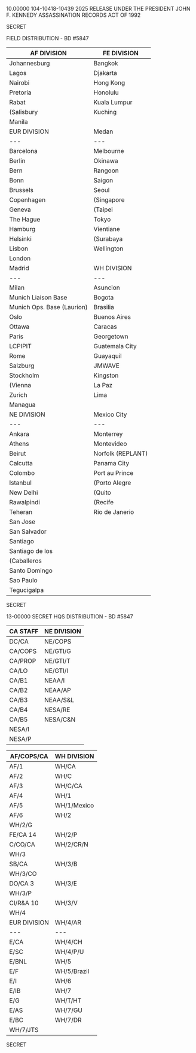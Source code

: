 10.00000
104-10418-10439
2025 RELEASE UNDER THE PRESIDENT JOHN F. KENNEDY ASSASSINATION RECORDS ACT OF 1992

SECRET

FIELD DISTRIBUTION - BD #5847

AF DIVISION | FE DIVISION
---|---
Johannesburg | Bangkok
Lagos | Djakarta
Nairobi | Hong Kong
Pretoria | Honolulu
Rabat | Kuala Lumpur
(Salisbury | Kuching
| Manila
EUR DIVISION | Medan
---|---
Barcelona | Melbourne
Berlin | Okinawa
Bern | Rangoon
Bonn | Saigon
Brussels | Seoul
Copenhagen | (Singapore
Geneva | (Taipei
The Hague | Tokyo
Hamburg | Vientiane
Helsinki | (Surabaya
Lisbon | Wellington
London |
Madrid | WH DIVISION
---|---
Milan | Asuncion
Munich Liaison Base | Bogota
Munich Ops. Base (Laurion) | Brasilia
Oslo | Buenos Aires
Ottawa | Caracas
Paris | Georgetown
LCPIPIT | Guatemala City
Rome | Guayaquil
Salzburg | JMWAVE
Stockholm | Kingston
(Vienna | La Paz
Zurich | Lima
| Managua
NE DIVISION | Mexico City
---|---
Ankara | Monterrey
Athens | Montevideo
Beirut | Norfolk (REPLANT)
Calcutta | Panama City
Colombo | Port au Prince
Istanbul | (Porto Alegre
New Delhi | (Quito
Rawalpindi | (Recife
Teheran | Rio de Janerio
| San Jose
| San Salvador
| Santiago
| Santiago de los
| (Caballeros
| Santo Domingo
| Sao Paulo
| Tegucigalpa

SECRET

13-00000
SECRET
HQS DISTRIBUTION - BD #5847

CA STAFF | NE DIVISION
---|---
DC/CA | NE/COPS
CA/COPS | NE/GTI/G
CA/PROP | NE/GTI/T
CA/LO | NE/GTI/I
CA/B1 | NEAA/I
CA/B2 | NEAA/AP
CA/B3 | NEAA/S&L
CA/B4 | NESA/RE
CA/B5 | NESA/C&N
| NESA/I
| NESA/P

AF/COPS/CA | WH DIVISION
---|---
AF/1 | WH/CA
AF/2 | WH/C
AF/3 | WH/C/CA
AF/4 | WH/1
AF/5 | WH/1/Mexico
AF/6 | WH/2
| WH/2/G
FE/CA 14 | WH/2/P
C/CO/CA | WH/2/CR/N
| WH/3
SB/CA | WH/3/B
| WH/3/CO
DO/CA 3 | WH/3/E
| WH/3/P
CI/R&A 10 | WH/3/V
| WH/4
EUR DIVISION | WH/4/AR
---|---
E/CA | WH/4/CH
E/SC | WH/4/P/U
E/BNL | WH/5
E/F | WH/5/Brazil
E/I | WH/6
E/IB | WH/7
E/G | WH/T/HT
E/AS | WH/7/GU
E/BC | WH/7/DR
| WH/7/JTS

SECRET
